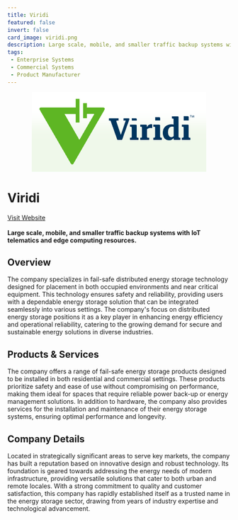 ```yaml
---
title: Viridi
featured: false
invert: false
card_image: viridi.png
description: Large scale, mobile, and smaller traffic backup systems with IoT telematics and edge computing resources.
tags: 
 - Enterprise Systems
 - Commercial Systems
 - Product Manufacturer
---
```


<div align="center">
<a href="https://viridiparente.com/products/">
<img src="viridi.png" alt="Logo" style="min-width: 200px; max-width: 600px; height: auto;" >
</a>
</div>

# Viridi
<a href="https://viridiparente.com/products/">Visit Website</a>
<br>
<br>
**Large scale, mobile, and smaller traffic backup systems with IoT telematics and edge computing resources.**

## Overview
The company specializes in fail-safe distributed energy storage technology designed for placement in both occupied environments and near critical equipment. This technology ensures safety and reliability, providing users with a dependable energy storage solution that can be integrated seamlessly into various settings. The company's focus on distributed energy storage positions it as a key player in enhancing energy efficiency and operational reliability, catering to the growing demand for secure and sustainable energy solutions in diverse industries.
## Products & Services 
The company offers a range of fail-safe energy storage products designed to be installed in both residential and commercial settings. These products prioritize safety and ease of use without compromising on performance, making them ideal for spaces that require reliable power back-up or energy management solutions. In addition to hardware, the company also provides services for the installation and maintenance of their energy storage systems, ensuring optimal performance and longevity.
## Company Details 
Located in strategically significant areas to serve key markets, the company has built a reputation based on innovative design and robust technology. Its foundation is geared towards addressing the energy needs of modern infrastructure, providing versatile solutions that cater to both urban and remote locales. With a strong commitment to quality and customer satisfaction, this company has rapidly established itself as a trusted name in the energy storage sector, drawing from years of industry expertise and technological advancement.

